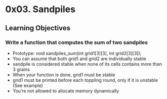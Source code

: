 # 0x03. Sandpiles

## Learning Objectives

### Write a function that computes the sum of two sandpiles

+ Prototype: void sandpiles_sum(int grid1[3][3], int grid2[3][3]);
+ You can assume that both grid1 and grid2 are individually stable
+ sandpile is considered stable when none of its cells contains more than 3 grains
+ When your function is done, grid1 must be stable
+ grid1 must be printed before each toppling round, only if it is unstable (See example)
+ You’re not allowed to allocate memory dynamically
